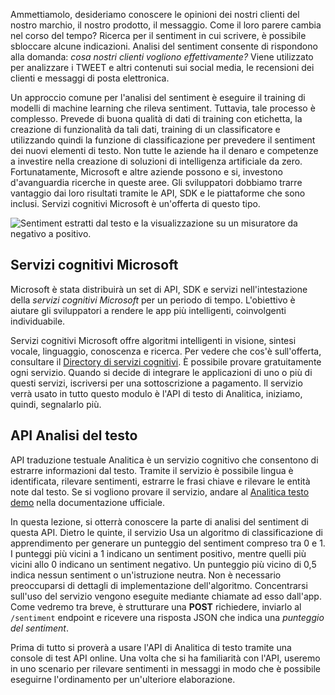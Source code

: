Ammettiamolo, desideriamo conoscere le opinioni dei nostri clienti del nostro marchio, il nostro prodotto, il messaggio. Come il loro parere cambia nel corso del tempo? Ricerca per il sentiment in cui scrivere, è possibile sbloccare alcune indicazioni. Analisi del sentiment consente di rispondono alla domanda: *cosa nostri clienti vogliono effettivamente?* Viene utilizzato per analizzare i TWEET e altri contenuti sui social media, le recensioni dei clienti e messaggi di posta elettronica.

 Un approccio comune per l'analisi del sentiment è eseguire il training di modelli di machine learning che rileva sentiment. Tuttavia, tale processo è complesso. Prevede di buona qualità di dati di training con etichetta, la creazione di funzionalità da tali dati, training di un classificatore e utilizzando quindi la funzione di classificazione per prevedere il sentiment dei nuovi elementi di testo. Non tutte le aziende ha il denaro e competenze a investire nella creazione di soluzioni di intelligenza artificiale da zero. Fortunatamente, Microsoft e altre aziende possono e si, investono d'avanguardia ricerche in queste aree. Gli sviluppatori dobbiamo trarre vantaggio dai loro risultati tramite le API, SDK e le piattaforme che sono inclusi. Servizi cognitivi Microsoft è un'offerta di questo tipo.

![Sentiment estratti dal testo e la visualizzazione su un misuratore da negativo a positivo.](../media/sentiment-analysis.png)

## <a name="microsoft-cognitive-services"></a>Servizi cognitivi Microsoft

Microsoft è stata distribuirà un set di API, SDK e servizi nell'intestazione della *servizi cognitivi Microsoft* per un periodo di tempo. L'obiettivo è aiutare gli sviluppatori a rendere le app più intelligenti, coinvolgenti individuabile.

Servizi cognitivi Microsoft offre algoritmi intelligenti in visione, sintesi vocale, linguaggio, conoscenza e ricerca. Per vedere che cos'è sull'offerta, consultare il [Directory di servizi cognitivi](https://azure.microsoft.com/services/cognitive-services/directory/). È possibile provare gratuitamente ogni servizio. Quando si decide di integrare le applicazioni di uno o più di questi servizi, iscriversi per una sottoscrizione a pagamento. Il servizio verrà usato in tutto questo modulo è l'API di testo di Analitica, iniziamo, quindi, segnalarlo più.

## <a name="text-analytics-api"></a>API Analisi del testo

API traduzione testuale Analitica è un servizio cognitivo che consentono di estrarre informazioni dal testo.  Tramite il servizio è possibile lingua è identificata, rilevare sentimenti, estrarre le frasi chiave e rilevare le entità note dal testo. Se si vogliono provare il servizio, andare al [Analitica testo demo](https://azure.microsoft.com/services/cognitive-services/text-analytics/) nella documentazione ufficiale.

In questa lezione, si otterrà conoscere la parte di analisi del sentiment di questa API. Dietro le quinte, il servizio Usa un algoritmo di classificazione di apprendimento per generare un punteggio del sentiment compreso tra 0 e 1.  I punteggi più vicini a 1 indicano un sentiment positivo, mentre quelli più vicini allo 0 indicano un sentiment negativo. Un punteggio più vicino di 0,5 indica nessun sentiment o un'istruzione neutra. Non è necessario preoccuparsi di dettagli di implementazione dell'algoritmo. Concentrarsi sull'uso del servizio vengono eseguite mediante chiamate ad esso dall'app.  Come vedremo tra breve, è strutturare una **POST** richiedere, inviarlo al `/sentiment` endpoint e ricevere una risposta JSON che indica una *punteggio del sentiment*.

Prima di tutto si proverà a usare l'API di Analitica di testo tramite una console di test API online. Una volta che si ha familiarità con l'API, useremo in uno scenario per rilevare sentimenti in messaggi in modo che è possibile eseguirne l'ordinamento per un'ulteriore elaborazione.